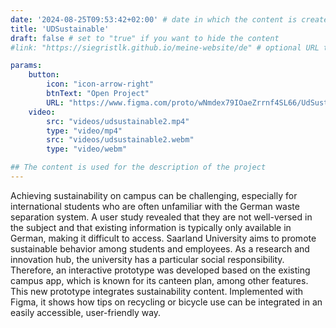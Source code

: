 ```yaml
---
date: '2024-08-25T09:53:42+02:00' # date in which the content is created - defaults to "today"
title: 'UDSustainable'
draft: false # set to "true" if you want to hide the content 
#link: "https://siegristlk.github.io/meine-website/de" # optional URL to link the logo to

params:
    button:
        icon: "icon-arrow-right"
        btnText: "Open Project"
        URL: "https://www.figma.com/proto/wNmdex79IOaeZrrnf4SL66/UdSustainable?node-id=416-5855&starting-point-node-id=416%3A5855&mode=design&t=Dp8N2UczhaenCqGT-1"
    video:
        src: "videos/udsustainable2.mp4"
        type: "video/mp4"
        src: "videos/udsustainable2.webm"
        type: "video/webm"

## The content is used for the description of the project
---
```

Achieving sustainability on campus can be challenging, especially for international students who are often unfamiliar with the German waste separation system. A user study revealed that they are not well-versed in the subject and that existing information is typically only available in German, making it difficult to access.
Saarland University aims to promote sustainable behavior among students and employees. As a research and innovation hub, the university has a particular social responsibility.
Therefore, an interactive prototype was developed based on the existing campus app, which is known for its canteen plan, among other features. This new prototype integrates sustainability content. Implemented with Figma, it shows how tips on recycling or bicycle use can be integrated in an easily accessible, user-friendly way.

